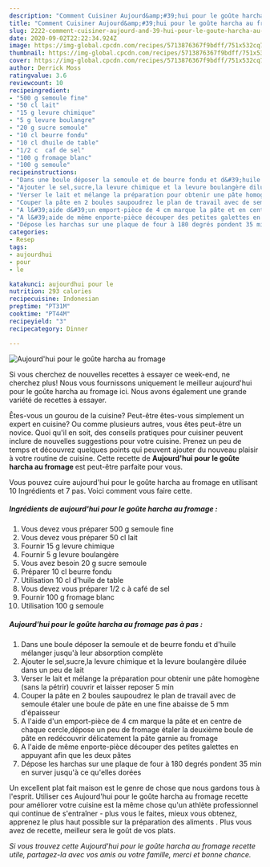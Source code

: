 ```yaml
---
description: "Comment Cuisiner Aujourd&amp;#39;hui pour le goûte harcha au fromage"
title: "Comment Cuisiner Aujourd&amp;#39;hui pour le goûte harcha au fromage"
slug: 2222-comment-cuisiner-aujourd-and-39-hui-pour-le-goute-harcha-au-fromage
date: 2020-09-02T22:22:34.924Z
image: https://img-global.cpcdn.com/recipes/5713876367f9bdff/751x532cq70/aujourdhui-pour-le-goute-harcha-au-fromage-photo-principale-de-la-recette.jpg
thumbnail: https://img-global.cpcdn.com/recipes/5713876367f9bdff/751x532cq70/aujourdhui-pour-le-goute-harcha-au-fromage-photo-principale-de-la-recette.jpg
cover: https://img-global.cpcdn.com/recipes/5713876367f9bdff/751x532cq70/aujourdhui-pour-le-goute-harcha-au-fromage-photo-principale-de-la-recette.jpg
author: Derrick Moss
ratingvalue: 3.6
reviewcount: 10
recipeingredient:
- "500 g semoule fine"
- "50 cl lait"
- "15 g levure chimique"
- "5 g levure boulangre"
- "20 g sucre semoule"
- "10 cl beurre fondu"
- "10 cl dhuile de table"
- "1/2 c  caf de sel"
- "100 g fromage blanc"
- "100 g semoule"
recipeinstructions:
- "Dans une boule déposer la semoule et de beurre fondu et d&#39;huile mélanger jusqu&#39;à leur absorption complète"
- "Ajouter le sel,sucre,la levure chimique et la levure boulangère diluée dans un peu de lait"
- "Verser le lait et mélange la préparation pour obtenir une pâte homogène (sans la pétrir) couvrir et laisser reposer 5 min"
- "Couper la pâte en 2 boules saupoudrez le plan de travail avec de semoule étaler une boule de pâte en une fine abaisse de 5 mm d&#39;épaisseur"
- "A l&#39;aide d&#39;un emport-pièce de 4 cm marque la pâte et en centre de chaque cercle,dépose un peu de fromage étaler la deuxième boule de pâte en redécouvrir délicatement la pâte garnie au fromage"
- "A l&#39;aide de même enporte-pièce découper des petites galettes en appuyant afin que les deux pâtes"
- "Dépose les harchas sur une plaque de four à 180 degrés pondent 35 min en surver jusqu&#39;à ce qu&#39;elles dorées"
categories:
- Resep
tags:
- aujourdhui
- pour
- le

katakunci: aujourdhui pour le 
nutrition: 293 calories
recipecuisine: Indonesian
preptime: "PT31M"
cooktime: "PT44M"
recipeyield: "3"
recipecategory: Dinner

---
```



![Aujourd&#39;hui pour le goûte harcha au fromage](https://img-global.cpcdn.com/recipes/5713876367f9bdff/751x532cq70/aujourdhui-pour-le-goute-harcha-au-fromage-photo-principale-de-la-recette.jpg)

Si vous cherchez de nouvelles recettes à essayer ce week-end, ne cherchez plus! Nous vous fournissons uniquement le meilleur aujourd&#39;hui pour le goûte harcha au fromage ici. Nous avons également une grande variété de recettes à essayer.

Êtes-vous un gourou de la cuisine? Peut-être êtes-vous simplement un expert en cuisine? Ou comme plusieurs autres, vous êtes peut-être un novice. Quoi qu'il en soit, des conseils pratiques pour cuisiner peuvent inclure de nouvelles suggestions pour votre cuisine. Prenez un peu de temps et découvrez quelques points qui peuvent ajouter du nouveau plaisir à votre routine de cuisine. Cette recette de <strong> Aujourd&#39;hui pour le goûte harcha au fromage </strong> est peut-être parfaite pour vous.

<!--inarticleads1-->

Vous pouvez cuire aujourd&#39;hui pour le goûte harcha au fromage en utilisant 10 Ingrédients et 7 pas. Voici comment vous faire cette.

##### Ingrédients de aujourd&#39;hui pour le goûte harcha au fromage :

1. Vous devez vous préparer 500 g semoule fine
1. Vous devez vous préparer 50 cl lait
1. Fournir 15 g levure chimique
1. Fournir 5 g levure boulangère
1. Vous avez besoin 20 g sucre semoule
1. Préparer 10 cl beurre fondu
1. Utilisation 10 cl d&#39;huile de table
1. Vous devez vous préparer 1/2 c à café de sel
1. Fournir 100 g fromage blanc
1. Utilisation 100 g semoule




<!--inarticleads2-->

##### Aujourd&#39;hui pour le goûte harcha au fromage pas à pas :

1. Dans une boule déposer la semoule et de beurre fondu et d&#39;huile mélanger jusqu&#39;à leur absorption complète
1. Ajouter le sel,sucre,la levure chimique et la levure boulangère diluée dans un peu de lait
1. Verser le lait et mélange la préparation pour obtenir une pâte homogène (sans la pétrir) couvrir et laisser reposer 5 min
1. Couper la pâte en 2 boules saupoudrez le plan de travail avec de semoule étaler une boule de pâte en une fine abaisse de 5 mm d&#39;épaisseur
1. A l&#39;aide d&#39;un emport-pièce de 4 cm marque la pâte et en centre de chaque cercle,dépose un peu de fromage étaler la deuxième boule de pâte en redécouvrir délicatement la pâte garnie au fromage
1. A l&#39;aide de même enporte-pièce découper des petites galettes en appuyant afin que les deux pâtes
1. Dépose les harchas sur une plaque de four à 180 degrés pondent 35 min en surver jusqu&#39;à ce qu&#39;elles dorées




<!--inarticleads1-->

<p>
Un excellent plat fait maison est le genre de chose que nous gardons tous à l'esprit. Utiliser ces Aujourd&#39;hui pour le goûte harcha au fromage recette pour améliorer votre cuisine est la même chose qu'un athlète professionnel qui continue de s'entraîner - plus vous le faites, mieux vous obtenez, apprenez le plus haut possible sur la préparation des aliments . Plus vous avez de recette, meilleur sera le goût de vos plats.
</p>

<p>
<i>Si vous trouvez cette Aujourd&#39;hui pour le goûte harcha au fromage recette utile, partagez-la avec vos amis ou votre famille, merci et bonne chance.</i>
</p>
